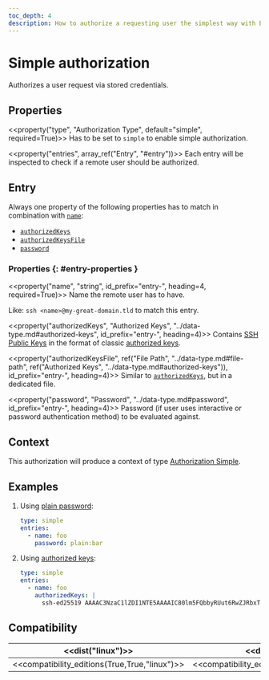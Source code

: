 ```yaml
---
toc_depth: 4
description: How to authorize a requesting user the simplest way with Bifröst.
---
```


# Simple authorization

Authorizes a user request via stored credentials.

## Properties

<<property("type", "Authorization Type", default="simple", required=True)>>
Has to be set to `simple` to enable simple authorization.

<<property("entries", array_ref("Entry", "#entry"))>>
Each entry will be inspected to check if a remote user should be authorized.

## Entry

Always one property of the following properties has to match in combination with [`name`](#entry-property-name):

* [`authorizedKeys`](#entry-property-authorizedKeys)
* [`authorizedKeysFile`](#entry-property-authorizedKeysFile)
* [`password`](#entry-property-password)

### Properties {: #entry-properties }

<<property("name", "string", id_prefix="entry-", heading=4, required=True)>>
Name the remote user has to have.

Like: `ssh <name>@my-great-domain.tld` to match this entry.

<<property("authorizedKeys", "Authorized Keys", "../data-type.md#authorized-keys", id_prefix="entry-", heading=4)>>
Contains [SSH Public Keys](../data-type.md#ssh-public-key) in the format of classic [authorized keys](../data-type.md#authorized-keys).

<<property("authorizedKeysFile", ref("File Path", "../data-type.md#file-path", ref("Authorized Keys", "../data-type.md#authorized-keys")), id_prefix="entry-", heading=4)>>
Similar to [`authorizedKeys`](#entry-property-authorizedKeys), but in a dedicated file.

<<property("password", "Password", "../data-type.md#password", id_prefix="entry-", heading=4)>>
Password (if user uses interactive or password authentication method) to be evaluated against.

## Context

This authorization will produce a context of type [Authorization Simple](../context/authorization.md#simple).

## Examples

1. Using [plain password](#entry-property-password):
   ```yaml
   type: simple
   entries:
     - name: foo
       password: plain:bar
   ```
2. Using [authorized keys](#entry-property-authorizedKeys):
   ```yaml
   type: simple
   entries:
     - name: foo
       authorizedKeys: |
         ssh-ed25519 AAAAC3NzaC1lZDI1NTE5AAAAIC80lm5FQbbyRUut6RwZJRbxTLO3W4f08ITDi9fA3+jx foo@foo.tld
   ```

## Compatibility

| <<dist("linux")>> | <<dist("windows")>> |
| - | - |
| <<compatibility_editions(True,True,"linux")>> | <<compatibility_editions(True,None,"windows")>> |
